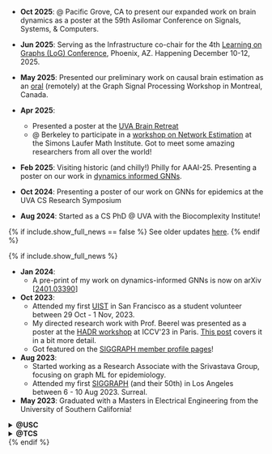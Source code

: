 * **Oct 2025**: @ Pacific Grove, CA to present our expanded work on brain dynamics as a poster at the 59th Asilomar Conference on Signals, Systems, & Computers. 

* **Jun 2025**: Serving as the Infrastructure co-chair for the 4th <a href="https://logconference.org"  target="_blank">Learning on Graphs (LoG) Conference</a>, Phoenix, AZ. Happening December 10-12, 2025.

* **May 2025**:  Presented our preliminary work on causal brain estimation as an <a href="https://gspworkshop.org/schedule/#:~:text=Mutnuri%20et%20al"  target="_blank">oral</a> (remotely) at the Graph Signal Processing Workshop in Montreal, Canada. 

* **Apr 2025**: 
    - Presented a poster at the <a href="https://braininstitute.virginia.edu/know-you-go-uva-brain-retreat"  target="_blank">UVA Brain Retreat</a> 
    - @ Berkeley to participate in a <a href="https://www.slmath.org/workshops/1098"  target="_blank">workshop on Network Estimation</a> at the Simons Laufer Math Institute. Got to meet some amazing researchers from all over the world!

* **Feb 2025**: Visiting historic (and chilly!) Philly for AAAI-25. Presenting a poster on our work in <a href="{{ 'assets/pdf/dyngnn.pdf' | relative_url }}"  target="_blank">dynamics informed GNNs</a>.

* **Oct 2024**: Presenting a poster of our work on GNNs for epidemics at the UVA CS Research Symposium

* **Aug 2024**: Started as a CS PhD @ UVA with the Biocomplexity Institute! 


{% if include.show_full_news == false %}
See older updates <a href="{{ '/full-news/' | relative_url }}"  target="_blank">here</a>.
{% endif %}


{% if include.show_full_news %}
* **Jan 2024**: 
    - A pre-print of my work on dynamics-informed GNNs is now on arXiv [<a href="https://arxiv.org/abs/2401.03390"  target="_blank">2401.03390</a>]
* **Oct 2023**: 
    - Attended my first [UIST](https://uist.acm.org/2023/) in San Francisco as a student volunteer between 29 Oct - 1 Nov, 2023.
    - My directed research work with Prof. Beerel was presented as a poster at the [HADR workshop](https://www.hadr.ai/previous-versions/iccv-2023/accepted-papers-iccv23) at ICCV'23 in Paris. [This post](/research/firefly) covers it in a bit more detail.
    - Got featured on the [SIGGRAPH member profile pages](https://www.siggraph.org/inside-siggraph/member-profiles/profile/?member=srikar-mutnuri)!
* **Aug 2023**: 
    - Started working as a Research Associate with the Srivastava Group, focusing on graph ML for epidemiology.
    - Attended my first [SIGGRAPH](https://s2023.siggraph.org) (and their 50th) in Los Angeles between 6 - 10 Aug 2023. Surreal.
* **May 2023**: Graduated with a Masters in Electrical Engineering from the University of Southern California!

<details>
  <summary><strong>@USC</strong></summary>
    <ul>
        <li><strong>Spring 2023</strong>:
        <ul>
            <li>Worked on agent based models for epidemiology under Prof. Srivastava </li>
            <li>Continued work at the E2S2C group and the HaRVI lab</li>
            <li>Worked as a course producer for the CS526 Mobile Games course with Prof. Easley</li>
        </ul>
        </li>
        <li><strong>Fall 2022</strong>:
        <ul>
            <li>Joined the E2S2C group, focusing on synthetic data generation using Unreal Engine under Prof. Peter Beerel.</li>
            <li>Worked on causal inference using graph spectra under Prof. Mitra</li>
            <li>Worked as the course producer for the CS526 Mobile Games (Prof. Easley) and the CS420 Computer Graphics (Prof. Nealen) courses.</li>
        </ul>
        </li>
        <li><strong>Summer 2022</strong>:
        <ul>
            <li>Joined the HaRVI Lab, focusing on haptic wearables for VR under Prof. Heather Culbertson.</li>
            <li>Worked with the USC Credit Union with the Digital Experience team, auditing new membership accounts.</li>
        </ul>
        </li>
        <li><strong>March 2022</strong>:
        <ul>
            <li>My tech-edited book, Unity Apprentice, got published!</li>
        </ul>
        </li>
        <li><strong>Spring 2022</strong>:
        <ul>
            <li>Worked on point cloud denoising with graph signal processing under Prof. Ortega.</li>
            <li>Worked on offline inference for ASL on video streams under Prof. Franzke.</li>
        </ul>
        </li>
        <li><strong>January 2022</strong>:
        <ul>
            <li>Moved to Los Angeles, US to attend in-person at USC!</li>
        </ul>
        </li>
        <li><strong>August 2021</strong>:
        <ul>
            <li>Started grad school (remotely) at the University of Southern California!</li>
        </ul>
        </li>
    </ul>
</details>

<details>
    <summary><strong>@TCS</strong></summary>
    Work generally under NDA, but sharing a few highlights here:
    <ul>
        <li><strong>Aug 2021</strong>: Leaving TCS after five wonderful years to pursue grad studies. Been quite a memorable period!</li>
        <li><strong>2019</strong>: Won the Most Innovative Usecase Award from Adobe India at their Hackathon!</li>
        <li><strong>2018</strong>: Published an article on Classical music in TCS' internal magazine (<a href="/blog/2018/04/jukebox/" target="_blank">link</a>).</li>
        <li><strong>2017</strong>: Moved to the Immersive Technologies team, started work on AR/VR and games.</li>
        <li><strong>2016</strong>:
            <ul>
                <li><strong>November</strong>: Moved to Chennai and joined TCS offices there! Started work with the Big Data team.</li>
                <li><strong>August</strong>: Joined Tata Consultancy Services, started training at Trivandrum, Kerala.</li>
            </ul>
        </li>
    </ul>
</details>
{% endif %}